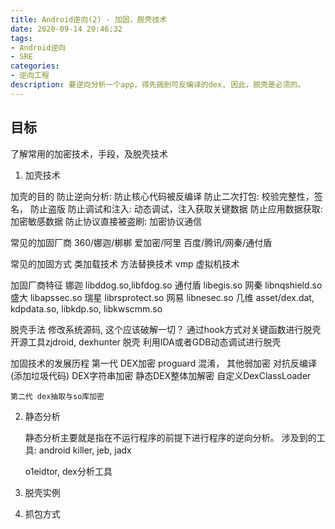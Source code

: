 ```yaml
---
title: Android逆向(2) - 加固，脱壳技术
date: 2020-09-14 20:46:32
tags:
- Android逆向
- SRE
categories:
- 逆向工程
description: 要逆向分析一个app，得先搞到可反编译的dex, 因此，脱壳是必须的。
---
```


## 目标

了解常用的加密技术，手段，及脱壳技术

1. 加壳技术

加壳的目的
	防止逆向分析: 防止核心代码被反编译
	防止二次打包: 校验完整性，签名， 防止盗版
	防止调试和注入: 动态调试，注入获取关键数据
	防止应用数据获取: 加密敏感数据
	防止协议直接被盗刷: 加密协议通信

常见的加固厂商
	360/娜迦/梆梆
	爱加密/阿里
	百度/腾讯/网秦/通付盾

常见的加固方式
	类加载技术 
	方法替换技术
	vmp 虚拟机技术

加固厂商特征
	娜迦 libddog.so,libfdog.so
	通付盾 libegis.so
	网秦 libnqshield.so
	盛大 libapssec.so
	瑞星 librsprotect.so
	网易 libnesec.so
	几维 asset/dex.dat, kdpdata.so, libkdp.so, libkwscmm.so

脱壳手法
	修改系统源码, 这个应该破解一切？ 
	通过hook方式对关键函数进行脱壳
	开源工具zjdroid, dexhunter 脱壳
	利用IDA或者GDB动态调试进行脱壳

加固技术的发展历程
	第一代 DEX加密
		proguard 混淆， 其他弱加密
		对抗反编译(添加垃圾代码)
		DEX字符串加密
		静态DEX整体加解密
		自定义DexClassLoader

	第二代 dex抽取与so库加密

2. 静态分析

	静态分析主要就是指在不运行程序的前提下进行程序的逆向分析。
	涉及到的工具: android killer, jeb, jadx

	o1eidtor, dex分析工具

3. 脱壳实例

4. 抓包方式



